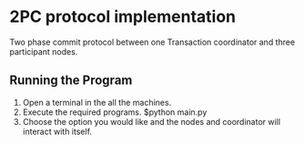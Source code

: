 
#  2PC protocol implementation

Two phase commit protocol between one Transaction coordinator and three participant nodes.

## Running the Program

1. Open a terminal in the all the machines.
2. Execute the required programs.
   $python main.py 
3. Choose the option you would like and the nodes and coordinator will interact with itself.
